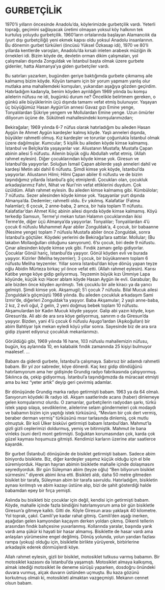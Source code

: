 # GURBETÇİLİK

1970’li yılların öncesinde Anadolu’da, köylerimizde gurbetçilik vardı. Yeterli toprağı, geçimini sağlayacak üretimi olmayan yoksul köy halkının tek kurtuluş yoluydu gurbetçilik. 1960’ların ortalarında başlayan Alamancılık da (yurt dışı gurbetçiliği) yeni ekmek kapısı oldu yoksul Anadolu insanlarının. Bu dönemin gurbet türküleri (öncüsü Yüksel Özkasap idi), 1970 ve 80’li yıllarda kentlerde varoşları, Anadolu’da kırsalı inleten arabesk müziğin ilk örnekleri idi. Bizim köyde de, devletin orman dikim çalışmaları, yol çalışmaları dışında Zonguldak ve İstanbul başta olmak üzere gurbete gidenler, hatta Alamanya’ya giden gurbetçiler vardı.

Bu satırları yazarken, bugünden geriye baktığımda gurbete çıkmamış aile kalmamış bizim köyde. Köyün tamamı için bir yorum yapmam yanlış olur mutlaka ama mahallemdeki komşuları, yukarıdan aşağıya gözden geçirdim. Hatırladığım kadarıyla, benim köyden ayrıldığım 1969 yılında bu komşu ailelerin nüfusu ne idi, bugünkü durum ne? Öncelikle belirtmem gereken, o günkü aile büyüklerinin üçü dışında tamamı vefat etmiş bulunuyor. Yaşayan üç büyüğümüz Hasan Aygün’ün annesi Gavaz gızı Emine yenge, Tonyalılardan Şükriye yengem ve Mollulardan Emine yenge. Uzun ömürler diliyorum üçüne de. Sükütneli mahallesindeki komşularımızdan;

Bekirağalar; 1969 yılında 6-7 nüfus olarak hatırladığım bu aileden Hasan Aygün ile Ahmet Aygün kardeşler kalmış köyde. Yaşlı anneleri dışında, büyükler rahmetli olmuş. Kız kardeşler ve torunlar çoğunlukla İstanbul olmak üzere dağılmışlar.
Kumcular; 5 kişilik bu aileden köyde kimse kalmamış. İstanbul ve Belçika’da yaşayanlar var.
Aliustanın Mustafa; Mustafa Çapan abinin ailesi 5 nüfustu. Ailenin büyük oğlu Abdullah vefat etmiş. (Allah rahmet eylesin). Diğer çocuklarından köyde kimse yok. Giresun ve İstanbul’da yaşıyorlar.
Soluğun İsmail Çapan abilerde yaşlı anneleri dahil ve kardeşi Metin abi dahil 6 nüfustu. Şimdi kimse yok köyde, İstanbul’da yaşıyorlar.
Aliustanın Hilmi; Hilmi Çapan abiler 6 nüfustu ve de bizim taşındığımız yıllarda İstanbul’a göç etmişlerdi. Çocukları olan, çocukluk arkadaşlarımız Fahri, Nihat ve Nuri’nin vefat ettiklerini duydum. Çok üzüldüm. Allah rahmet eylesin. Bu aileden kimse kalmamış gibi.
Kümbülolar; 7 nüfustu. Sezer ailesinden köyde kimse yok. Yaşayanlar yurt dışında Almanya’da.
Dedemler; rahmetli oldu. Ev yıkılmış.
Kalafatlar (Fatma halamlar); 6 çocuk, 2 anne-baba, 2 amca, bir hala toplam 11 nüfustu. Kalafatlar’dan Ahmet Kılıç abinin ailesi dışında köyde kimse kalmamış. Köyü terkedip Samsun, Terme’yi mekan tutan Halamın çocuklarından ikisi Terme’de, diğer üçü Almanya’da yaşıyorlar.
Tonyalılar; Tonyalılardan 4’ü çocuk 6 nüfuslu Muhammet Ayar abiler Zonguldak’a, 4 çocuk, bir babaanne (Nesime yenge) toplam 7 nüfuslu Mustafa abiler önce Zonguldak, sonra İstanbul’a göçtüler. Köydeki yerlerini de Bekirağa’lara sattılar.
Mollular; (Bu lakabın Mollaoğulları olduğunu sanıyorum). 6’sı çocuk, biri dede 9 nüfustu. Çınar ailesinden köyde kimse yok gibi. Fındık zamanı gelip gidiyorlar. Çocuklar Gönül hariç, İstanbul’da yaşıyor. Gönül köyden evli ve burada yaşıyor.
Kizirler (Meliha teyzemler); 3 çocuk, bir büyükannem toplam 6 nüfustu Meliha teyzemler. Yıllar sonra İstanbul’dan köye dönüş yapan teyze oğlu Abidin Mürteza birkaç yıl önce vefat etti. (Allah rahmet eylesin). Karısı Katibe yenge köye gidip geliyormuş. Teyzemin büyük kızı Ümmiye Lapa köyünde, küçük kızı Hacer ablam köyde Hasan Aygün ile evli.
Garabular; Bu aile bizden önce köyden ayrılmıştı. Tek çocuklu bir aile kiracı ya da yarıcı gelmişti. Şimdi kimse yok.
Akşamugil; 5’i çocuk 7 nüfuslu. Bilal Mucuk ailesi Zonguldak’a göçmüştü 1968 yılında. Bu aileden çocukluk arkadaşım Sami İzmir’de, diğerleri Zonguldak’ta yaşıyor.
Baba Akşamular; 2 yaşlı anne-baba, 2 kız, 2 evli oğul, 2 gelin, 2 yeni doğmuş bebek toplam 10 nüfustu. Akşamulardan bir Kadın Mucuk köyde yaşıyor. Galip abi yazın köyde, kışın Giresun’da. Ali abi de ara sıra köye geliyormuş, sanırım o da Giresun’da yaşıyor.
Bizden, yani 4’ü çocuk 6 nüfuslu Aşugo’lardan (Aşıkoğulları) bir abim Bahtiyar Işık mekan eyledi köyü yıllar sonra. Sayesinde biz de ara sıra gidip ziyaret ediyoruz çocukluk mekanlarımızı.

Görüldüğü gibi, 1969 yılında 16 hane, 103 nüfuslu mahallemizin nüfusu, bugün, kış aylarında 10, en kalabalık fındık zamanında 25 kişiyi bulmuyor maalesef.
…

Babam da giderdi gurbete, İstanbul’a çalışmaya. Sabırsız bir adamdı rahmetli babam. Bir yıl zor sabreder, köye dönerdi. Kaç kez gidip döndüğünü hatırlamıyorum ama her gidişinde Grundig radyo fabrikasında çalışıyormuş. Sıkılınca da, çekip gidiyormuş. İstanbul’a taşındığımızda da müracaat etmişti ama bu kez “yeter artık” deyip geri çevirmiş adamlar.

Bir dönüşünde Grundig marka radyo getirmişti babam. 1963 ya da 64 olmalı. Sanıyorum köydeki ilk radyo idi. Akşam saatlerinde acans (haber) dinlemeye gelen komşularımız olurdu. O zamanlar, gurbetçilerin radyodan şarkı, türkü istek yapıp sılaya, sevdiklerine, ailelerine selam göndermeleri çok modaydı ve babamın bizim için yaptığı istek türküsünü, “Mevlam bir çok dert vermiş, beraber derman vermiş” türküsünü mısır tarlasında dinlemiş, çok mutlu olmuştuk. Bir koli Ülker bisküvi getirmişti babam İstanbul’dan. Mahmut’la gizli gizli ceplerimizi doldurmuş, yemiş ve bitirmiştik. Mahmut ile bana vinleks (suni deri) mont getirmişti. Soğuktan korumasından çok, karda çok güzel kayması hoşumuza gitmişti. Kendimizi karların üzerine atar saatlerce kayardık.

Bir gurbet (İstanbul) dönüşünde de bisiklet getirmişti babam. Sadece abim biniyordu bisiklete. Biz, diğer kardeşler yaşımız küçük olduğu için el bile süremiyorduk. Hayran hayran abimin bisikletle mahalle içinde dolaşmasını seyrediyorduk. Bir gün Süleyman abim (teyze oğlu) “Ben biliyorum bisiklet sürmesini.” diyerek abimi ikna etti. Bisikleti aldı, daha 50 metre gitmeden bisiklet bir tarafa, Süleyman abim bir tarafa savruldu. Hatırladığım, bisikletin aynası kırılmıştı ve abim kazayı üstüne alıp, bizi de şahit gösterdiği halde babamdan epey bir fırça yemişti.

Aslında bu bisikleti biz çocuklar için değil, kendisi için getirmişti babam. Köyde, mahalle içinde fazla bindiğini hatırlamıyorum ama bir gün bisikletle Giresun’a gitmeye kalktı. Gitti de. Köyle Giresun arası yaklaşık 40 kilometre. Yol toprak, çakıl. Camili’ye kadar rahat gitmiş. Camili’den aşağı inerken, aşağıdan gelen kamyondan kaçayım derken yoldan çıkmış. Dikenli tellerin arasından fındık bahçesine yuvarlanmış. Kollarında yaralar, başında yarık vardı ama şükür ki hayati bir hasar almamış. Bisiklette de hasar vardı ama anlaşılan yürümesine engel değilmiş. Dönüş yolunda, yolun yarıdan fazlası rampa (yokuş) olduğu için, bisikletle birlikte yürüyerek, birbirlerine arkadaşlık ederek dönmüşlerdi köye.

Allah rahmet eylesin, gizli bir bisiklet, motosiklet tutkusu varmış babamın. Bir motosiklet kazasını da İstanbul’da yaşamıştı. Motosiklet almaya kalkışmış, almak istediği motosiklet ile deneme sürüşü yaparken, dosdoğru önündeki duvara vurmuş, alçak duvarın üstünden uçmuştu. Bu kaza gözünü korkutmuş olmalı ki, motosikleti almaktan vazgeçmişti. Mekanın cennet olsun babam.
